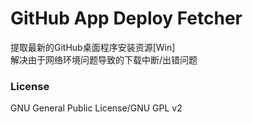 GitHub App Deploy Fetcher
=========================
提取最新的GitHub桌面程序安装资源[Win]  
解决由于网络环境问题导致的下载中断/出错问题


### License
GNU General Public License/GNU GPL v2

